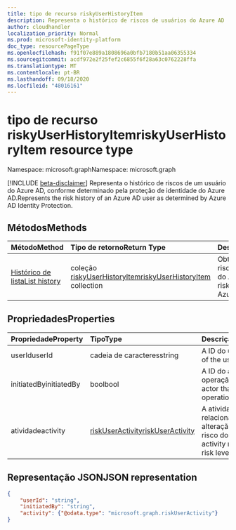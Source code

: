 ```yaml
---
title: tipo de recurso riskyUserHistoryItem
description: Representa o histórico de riscos de usuários do Azure AD
author: cloudhandler
localization_priority: Normal
ms.prod: microsoft-identity-platform
doc_type: resourcePageType
ms.openlocfilehash: f91f07e889a1808696a0bfb7180b51aa06355334
ms.sourcegitcommit: acdf972e2f25fef2c6855f6f28a63c0762228ffa
ms.translationtype: MT
ms.contentlocale: pt-BR
ms.lasthandoff: 09/18/2020
ms.locfileid: "48016161"
---
```

# <a name="riskyuserhistoryitem-resource-type"></a><span data-ttu-id="3b3b0-103">tipo de recurso riskyUserHistoryItem</span><span class="sxs-lookup"><span data-stu-id="3b3b0-103">riskyUserHistoryItem resource type</span></span>

<span data-ttu-id="3b3b0-104">Namespace: microsoft.graph</span><span class="sxs-lookup"><span data-stu-id="3b3b0-104">Namespace: microsoft.graph</span></span>

[!INCLUDE [beta-disclaimer](../../includes/beta-disclaimer.md)]
<span data-ttu-id="3b3b0-105">Representa o histórico de riscos de um usuário do Azure AD, conforme determinado pela proteção de identidade do Azure AD.</span><span class="sxs-lookup"><span data-stu-id="3b3b0-105">Represents the risk history of an Azure AD user as determined by Azure AD Identity Protection.</span></span> 

## <a name="methods"></a><span data-ttu-id="3b3b0-106">Métodos</span><span class="sxs-lookup"><span data-stu-id="3b3b0-106">Methods</span></span>

| <span data-ttu-id="3b3b0-107">Método</span><span class="sxs-lookup"><span data-stu-id="3b3b0-107">Method</span></span>   | <span data-ttu-id="3b3b0-108">Tipo de retorno</span><span class="sxs-lookup"><span data-stu-id="3b3b0-108">Return Type</span></span>|<span data-ttu-id="3b3b0-109">Descrição</span><span class="sxs-lookup"><span data-stu-id="3b3b0-109">Description</span></span>|
|:---------------|:--------|:----------|
|[<span data-ttu-id="3b3b0-110">Histórico de lista</span><span class="sxs-lookup"><span data-stu-id="3b3b0-110">List history</span></span>](../api/riskyuser-list-history.md) | <span data-ttu-id="3b3b0-111">coleção [riskyUserHistoryItem](riskyuserhistoryitem.md)</span><span class="sxs-lookup"><span data-stu-id="3b3b0-111">[riskyUserHistoryItem](riskyuserhistoryitem.md) collection</span></span>|<span data-ttu-id="3b3b0-112">Obter o histórico de riscos de um usuário do Azure AD.</span><span class="sxs-lookup"><span data-stu-id="3b3b0-112">Get the risk history of an Azure AD user.</span></span>|


## <a name="properties"></a><span data-ttu-id="3b3b0-113">Propriedades</span><span class="sxs-lookup"><span data-stu-id="3b3b0-113">Properties</span></span>

| <span data-ttu-id="3b3b0-114">Propriedade</span><span class="sxs-lookup"><span data-stu-id="3b3b0-114">Property</span></span>       | <span data-ttu-id="3b3b0-115">Tipo</span><span class="sxs-lookup"><span data-stu-id="3b3b0-115">Type</span></span>    | <span data-ttu-id="3b3b0-116">Descrição</span><span class="sxs-lookup"><span data-stu-id="3b3b0-116">Description</span></span> |
|:---------------|:--------|:------------|
| <span data-ttu-id="3b3b0-117">userId</span><span class="sxs-lookup"><span data-stu-id="3b3b0-117">userId</span></span>         | <span data-ttu-id="3b3b0-118">cadeia de caracteres</span><span class="sxs-lookup"><span data-stu-id="3b3b0-118">string</span></span>  | <span data-ttu-id="3b3b0-119">A ID do usuário.</span><span class="sxs-lookup"><span data-stu-id="3b3b0-119">The id of the user.</span></span> |
| <span data-ttu-id="3b3b0-120">initiatedBy</span><span class="sxs-lookup"><span data-stu-id="3b3b0-120">initiatedBy</span></span>    | <span data-ttu-id="3b3b0-121">bool</span><span class="sxs-lookup"><span data-stu-id="3b3b0-121">bool</span></span>    | <span data-ttu-id="3b3b0-122">A ID do ator que faz a operação.</span><span class="sxs-lookup"><span data-stu-id="3b3b0-122">The id of actor that does the operation.</span></span> |
| <span data-ttu-id="3b3b0-123">atividade</span><span class="sxs-lookup"><span data-stu-id="3b3b0-123">activity</span></span>       | [<span data-ttu-id="3b3b0-124">riskUserActivity</span><span class="sxs-lookup"><span data-stu-id="3b3b0-124">riskUserActivity</span></span>](riskuseractivity.md)| <span data-ttu-id="3b3b0-125">A atividade relacionada à alteração no nível de risco do usuário.</span><span class="sxs-lookup"><span data-stu-id="3b3b0-125">The activity related to user risk level change.</span></span> | 

## <a name="json-representation"></a><span data-ttu-id="3b3b0-126">Representação JSON</span><span class="sxs-lookup"><span data-stu-id="3b3b0-126">JSON representation</span></span>

<!-- {
  "blockType": "resource",
  "optionalProperties": [ ],
  "@odata.type": "microsoft.graph.riskyUserHistoryItem",
  "baseType": "microsoft.graph.riskyUser"
}-->

```json
{
    "userId": "string",
    "initiatedBy": "string",
    "activity": {"@odata.type": "microsoft.graph.riskUserActivity"}
}
```


<!--
{
  "type": "#page.annotation",
  "description": "riskyUserHistoryItem resource type",
  "keywords": "",
  "section": "documentation",
  "tocPath": "",
  "suppressions": [
   
  ]
}
-->


